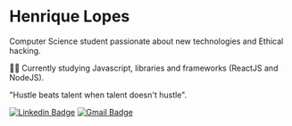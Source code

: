 # Henrique Lopes

Computer Science student passionate about new technologies and Ethical hacking.

👨‍💻 Currently studying Javascript, libraries and frameworks (ReactJS and NodeJS).

"Hustle beats talent when talent doesn't hustle".

[![Linkedin Badge](https://img.shields.io/badge/-Henrique%20Lopes-00875f?style=flat-square&logo=Linkedin&logoColor=white&link=https://www.linkedin.com/in/henriquelopes07)](https://www.linkedin.com/in/henriquelopes07) 
[![Gmail Badge](https://img.shields.io/badge/-henriquebonfanti2018@gmail.com-00875f?style=flat-square&logo=Gmail&logoColor=white&link=mailto:henriquebonfanti2018@gmail.com)](mailto:henriquebonfanti2018@gmail.com)

